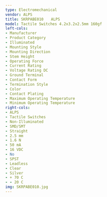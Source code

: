 ```yaml
---
type: Electromechanical
vendor: ALPS
title: SKRPABE010　　ALPS
model: Tactile Switches 4.2x3.2x2.5mm 160gf
left-cols: 
- Manufacturer 
- Product Category 
- Illuminated 
- Mounting Style 
- Mounting Direction 
- Stem Height 
- Operating Force 
- Current Rating 
- Voltage Rating DC 
- Ground Terminal 
- Contact Form 
- Termination Style 
- Color 
- Contact Plating 
- Maximum Operating Temperature 
- Minimum Operating Temperature 
right-cols: 
- ALPS
- Tactile Switches
- Non-Illuminated
- SMD/SMT
- Straight
- 2.5 mm
- 1.6 N
- 50 mA
- 16 VDC
- No
- SPST
- Leadless
- Clear
- Silver
- + 70 C
- - 20 C
img: SKRPABE010.jpg
---
```

